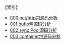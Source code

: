 【索引】

- [000 net/http包源码分析](000-http.ListenAndServe机制源码分析.md)
- [001 bufio包源码分析](001-bufio包源码分析.md)
- [002 sync.Pool源码分析](002-sync.Pool源码分析.md)
- [003 container包源码分析](003-container包源码分析.md)